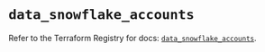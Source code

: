 # `data_snowflake_accounts`

Refer to the Terraform Registry for docs: [`data_snowflake_accounts`](https://registry.terraform.io/providers/snowflakedb/snowflake/2.1.1/docs/data-sources/accounts).
